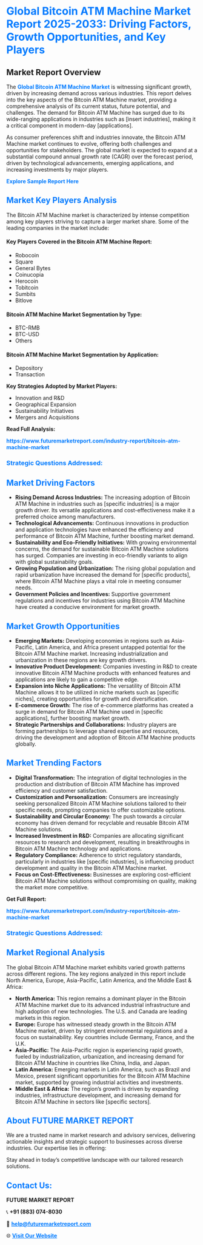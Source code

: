 <h1 style="color: #007BFF;">Global Bitcoin ATM Machine Market Report 2025-2033: Driving Factors, Growth Opportunities, and Key Players</h1>

<section id="overview">
<h2>Market Report Overview</h2>
<p>The <a href="https://www.futuremarketreport.com/industry-report/bitcoin-atm-machine-market" style="color: #007BFF; text-decoration: none;"><strong>Global Bitcoin ATM Machine Market</strong></a> is witnessing significant growth, driven by increasing demand across various industries. This report delves into the key aspects of the Bitcoin ATM Machine market, providing a comprehensive analysis of its current status, future potential, and challenges. The demand for Bitcoin ATM Machine has surged due to its wide-ranging applications in industries such as [insert industries], making it a critical component in modern-day [applications].</p>
<p>As consumer preferences shift and industries innovate, the Bitcoin ATM Machine market continues to evolve, offering both challenges and opportunities for stakeholders. The global market is expected to expand at a substantial compound annual growth rate (CAGR) over the forecast period, driven by technological advancements, emerging applications, and increasing investments by major players.</p>
</section>

<section id="overview">
<p><a href="https://www.futuremarketreport.com/request-sample/reportId=63929" style="color: #007BFF; text-decoration: none;"><strong>Explore Sample Report Here</strong></a></p>
</section>

<section id="key-players">
<h2 style="color: #007BFF;">Market Key Players Analysis</h2>
<p>The Bitcoin ATM Machine market is characterized by intense competition among key players striving to capture a larger market share. Some of the leading companies in the market include:</p>
<h4>Key Players Covered in the Bitcoin ATM Machine Report:</h4>
<ul><li>Robocoin</li><li>Square</li><li>General Bytes</li><li>Coinucopia</li><li>Herocoin</li><li>Tobitcoin</li><li>Sumbits</li><li>Bitlove</li></ul>
<h4>Bitcoin ATM Machine Market Segmentation by Type:</h4>
<ul><li>BTC-RMB</li><li>BTC-USD</li><li>Others</li></ul>

<h4>Bitcoin ATM Machine Market Segmentation by Application:</h4>
<ul><li>Depository</li><li>Transaction</li></ul>
<p><strong>Key Strategies Adopted by Market Players:</strong></p>
<ul>
<li>Innovation and R&D</li>
<li>Geographical Expansion</li>
<li>Sustainability Initiatives</li>
<li>Mergers and Acquisitions</li>
</ul>
</section>

<section>
<p><strong>Read Full Analysis: </strong></p><a href="https://www.futuremarketreport.com/industry-report/bitcoin-atm-machine-market" style="color: #007BFF; text-decoration: none;"><strong>https://www.futuremarketreport.com/industry-report/bitcoin-atm-machine-market</strong></a>
<h3 style="color: #007BFF;">Strategic Questions Addressed:</h3>
</section>

<section id="driving-factors">
<h2 style="color: #007BFF;">Market Driving Factors</h2>
<ul>
<li><strong>Rising Demand Across Industries:</strong> The increasing adoption of Bitcoin ATM Machine in industries such as [specific industries] is a major growth driver. Its versatile applications and cost-effectiveness make it a preferred choice among manufacturers.</li>
<li><strong>Technological Advancements:</strong> Continuous innovations in production and application technologies have enhanced the efficiency and performance of Bitcoin ATM Machine, further boosting market demand.</li>
<li><strong>Sustainability and Eco-Friendly Initiatives:</strong> With growing environmental concerns, the demand for sustainable Bitcoin ATM Machine solutions has surged. Companies are investing in eco-friendly variants to align with global sustainability goals.</li>
<li><strong>Growing Population and Urbanization:</strong> The rising global population and rapid urbanization have increased the demand for [specific products], where Bitcoin ATM Machine plays a vital role in meeting consumer needs.</li>
<li><strong>Government Policies and Incentives:</strong> Supportive government regulations and incentives for industries using Bitcoin ATM Machine have created a conducive environment for market growth.</li>
</ul>
</section>

<section id="growth-opportunities">
<h2 style="color: #007BFF;">Market Growth Opportunities</h2>
<ul>
<li><strong>Emerging Markets:</strong> Developing economies in regions such as Asia-Pacific, Latin America, and Africa present untapped potential for the Bitcoin ATM Machine market. Increasing industrialization and urbanization in these regions are key growth drivers.</li>
<li><strong>Innovative Product Development:</strong> Companies investing in R&D to create innovative Bitcoin ATM Machine products with enhanced features and applications are likely to gain a competitive edge.</li>
<li><strong>Expansion into Niche Applications:</strong> The versatility of Bitcoin ATM Machine allows it to be utilized in niche markets such as [specific niches], creating opportunities for growth and diversification.</li>
<li><strong>E-commerce Growth:</strong> The rise of e-commerce platforms has created a surge in demand for Bitcoin ATM Machine used in [specific applications], further boosting market growth.</li>
<li><strong>Strategic Partnerships and Collaborations:</strong> Industry players are forming partnerships to leverage shared expertise and resources, driving the development and adoption of Bitcoin ATM Machine products globally.</li>
</ul>
</section>

<section id="trending-factors">
<h2 style="color: #007BFF;">Market Trending Factors</h2>
<ul>
<li><strong>Digital Transformation:</strong> The integration of digital technologies in the production and distribution of Bitcoin ATM Machine has improved efficiency and customer satisfaction.</li>
<li><strong>Customization and Personalization:</strong> Consumers are increasingly seeking personalized Bitcoin ATM Machine solutions tailored to their specific needs, prompting companies to offer customizable options.</li>
<li><strong>Sustainability and Circular Economy:</strong> The push towards a circular economy has driven demand for recyclable and reusable Bitcoin ATM Machine solutions.</li>
<li><strong>Increased Investment in R&D:</strong> Companies are allocating significant resources to research and development, resulting in breakthroughs in Bitcoin ATM Machine technology and applications.</li>
<li><strong>Regulatory Compliance:</strong> Adherence to strict regulatory standards, particularly in industries like [specific industries], is influencing product development and quality in the Bitcoin ATM Machine market.</li>
<li><strong>Focus on Cost-Effectiveness:</strong> Businesses are exploring cost-efficient Bitcoin ATM Machine solutions without compromising on quality, making the market more competitive.</li>
</ul>
</section>

<section>
<p><strong>Get Full Report: </strong></p><a href="https://www.futuremarketreport.com/industry-report/bitcoin-atm-machine-market" style="color: #007BFF; text-decoration: none;"><strong>https://www.futuremarketreport.com/industry-report/bitcoin-atm-machine-market</strong></a>
<h3 style="color: #007BFF;">Strategic Questions Addressed:</h3>
</section>


<section id="regional-analysis">
<h2 style="color: #007BFF;">Market Regional Analysis</h2>
<p>The global Bitcoin ATM Machine market exhibits varied growth patterns across different regions. The key regions analyzed in this report include North America, Europe, Asia-Pacific, Latin America, and the Middle East & Africa:</p>
<ul>
<li><strong>North America:</strong> This region remains a dominant player in the Bitcoin ATM Machine market due to its advanced industrial infrastructure and high adoption of new technologies. The U.S. and Canada are leading markets in this region.</li>
<li><strong>Europe:</strong> Europe has witnessed steady growth in the Bitcoin ATM Machine market, driven by stringent environmental regulations and a focus on sustainability. Key countries include Germany, France, and the U.K.</li>
<li><strong>Asia-Pacific:</strong> The Asia-Pacific region is experiencing rapid growth, fueled by industrialization, urbanization, and increasing demand for Bitcoin ATM Machine in countries like China, India, and Japan.</li>
<li><strong>Latin America:</strong> Emerging markets in Latin America, such as Brazil and Mexico, present significant opportunities for the Bitcoin ATM Machine market, supported by growing industrial activities and investments.</li>
<li><strong>Middle East & Africa:</strong> The region’s growth is driven by expanding industries, infrastructure development, and increasing demand for Bitcoin ATM Machine in sectors like [specific sectors].</li>
</ul>
</section>

<footer>
<h2 style="color: #007BFF;">About FUTURE MARKET REPORT</h2>
<p>We are a trusted name in market research and advisory services, delivering actionable insights and strategic support to businesses across diverse industries. Our expertise lies in offering:</p>

<p>Stay ahead in today’s competitive landscape with our tailored research solutions.</p>

<h2 style="color: #007BFF;">Contact Us:</h2>
<p><strong>FUTURE MARKET REPORT</strong></p>
<p>📞 <strong>+91 (883) 074-8030</strong></p>
<p>📧 <strong><a href="mailto:help@futuremarketreport.com" style="color: #007BFF;">help@futuremarketreport.com</a></strong></p>
<p>🌐 <strong><a href="https://www.futuremarketreport.com/" style="color: #007BFF;">Visit Our Website</a></strong></p>
</footer>